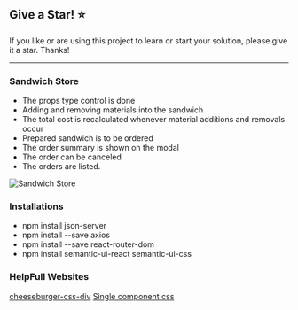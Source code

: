 ## Give a Star! :star:
If you like or are using this project to learn or start your solution, please give it a star. Thanks!
<hr>

### Sandwich Store
- The props type control is done
- Adding and removing materials into the sandwich
- The total cost is recalculated whenever material additions and removals occur
- Prepared sandwich is to be ordered
- The order summary is shown on the modal
- The order can be canceled
- The orders are listed.

![Sandwich Store](https://github.com/NisanurBulut/SandwichBuilder/blob/master/Trailers/Trailer_SandwichStore.gif)

### Installations

- npm install json-server
- npm install --save axios
- npm install --save react-router-dom
- npm install semantic-ui-react semantic-ui-css

### HelpFull Websites
[cheeseburger-css-div](https://github.com/lesscake/cheeseburger-css-div) [Single component css](https://projects.lukehaas.me/css-loaders/)